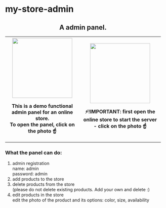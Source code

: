 # my-store-admin
<h2 align="center">A admin panel.</h2>

<table align="center">
     <tr>
        <th>
            <a href="https://hilarious-crostata-06fe3b.netlify.app/" target="_blank">
                <img src="https://firebasestorage.googleapis.com/v0/b/shop-54f76.appspot.com/o/my-store-admin.png?alt=media&token=b9e3b4ee-a8ee-4ef3-9eaa-718e6af0e0ec" width="" height="194"/>
            </a>
            <p>This is a demo functional admin panel for an online store.<br/> To open the panel, click on the photo ☝️</p> 
        </th>
        <th>
            <a href="https://boa-store.herokuapp.com/" target="_blank">
                <img src="https://firebasestorage.googleapis.com/v0/b/shop-54f76.appspot.com/o/my-store.png?alt=media&token=437b035a-1ba3-4985-89a1-41246d8cd994" width="" height="194"/>
            </a>
            <p>⚡<span>!IMPORTANT:</span> first open the online store to start the server - click on the photo ☝️</p>
        </th>
    </tr>
</table>

<h3>What the panel can do: </h3>
<ol>
  <li>admin registration </br> name: admin </br> password: admin </li>
  <li>add products to the store </li>
  <li>delete products from the store <br/> (please do not delete existing products. Add your own and delete :) </li>
  <li>edit products in the store <br/> edit the photo of the product and its options: color, size, availability </li>
</ol>


